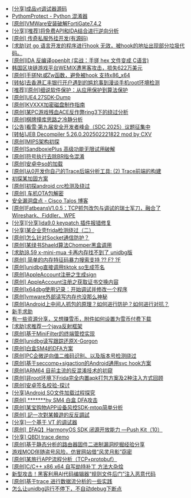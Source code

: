 + [[分享]成品vt调试器源码](https://bbs.kanxue.com/thread-286102.htm)
+ [PythomProtect - Python 混淆器](https://bbs.kanxue.com/thread-285032.htm)
+ [[原创]VMWare安装破解FortiGate7.4.2](https://bbs.kanxue.com/thread-284794.htm)
+ [[分享][推荐]将免费API和IDA结合进行逆向分析](https://bbs.kanxue.com/thread-285659.htm)
+ [[原创] 传奇私服外挂开发(有源码)](https://bbs.kanxue.com/thread-285681.htm)
+ [[求助]对 go 语言开发的程序进行hook 无效，被hook的地址出现部分垃圾代码。](https://bbs.kanxue.com/thread-286096.htm)
+ [[原创]IDA 反编译openblt (实战：手搓 hex 文件变成 C语言)](https://bbs.kanxue.com/thread-285731.htm)
+ [韩国区块链游戏平台WEMIX遭黑客攻击，损失622万美元](https://bbs.kanxue.com/thread-286101.htm)
+ [[原创]手搓Nt*或Zw*函数，避免被hook 支持x86_x64](https://bbs.kanxue.com/thread-284264.htm)
+ [[转帖]去香港汇丰银行开户遇到的尴尬事到漫谈手机root环境检测](https://bbs.kanxue.com/thread-285754.htm)
+ [[推荐][原创]细说软件保护：从应用保护到算法保护](https://bbs.kanxue.com/thread-284629.htm)
+ [[原创]UE4.27SDK-Dump](https://bbs.kanxue.com/thread-282857.htm)
+ [[原创]KVXXX加密磁盘制作指南](https://bbs.kanxue.com/thread-278061.htm)
+ [[原创]某PC游戏残血ACE反作弊ring3下的绕过分析](https://bbs.kanxue.com/thread-284667.htm)
+ [[原创]棋牌撞库思路之冷静分析](https://bbs.kanxue.com/thread-260099.htm)
+ [[公告]看雪·第九届安全开发者峰会（SDC 2025）议题征集中](https://bbs.kanxue.com/thread-285672.htm)
+ [[转帖]JEB Decompiler 5.26.0.202502221822 mod by CXV](https://bbs.kanxue.com/thread-285735.htm)
+ [[原创]MIPS架构初探](https://bbs.kanxue.com/thread-286098.htm)
+ [[原创]SandboxiePlus 高级功能无限试用破解](https://bbs.kanxue.com/thread-286100.htm)
+ [[原创]符号执行去除BR指令混淆](https://bbs.kanxue.com/thread-280737.htm)
+ [[原创]安卓中so的加载](https://bbs.kanxue.com/thread-286004.htm)
+ [[原创]从0开发你自己的Trace后端分析工具: (2) Trace前端的构建](https://bbs.kanxue.com/thread-285745.htm)
+ [初探某加固方案](https://bbs.kanxue.com/thread-282859.htm)
+ [[原创]初探android crc检测及绕过](https://bbs.kanxue.com/thread-285790.htm)
+ [[原创]  车机OTA包解密](https://bbs.kanxue.com/thread-285256.htm)
+ [安全漏洞盘点 - Cisco Talos 博客](https://bbs.kanxue.com/thread-286103.htm)
+ [[原创]FatbeansV1.0.5：TCP抓包改包与调试的瑞士军刀，融合了Wireshark、Fiddler、WPE](https://bbs.kanxue.com/thread-284571.htm)
+ [[分享][分享]ida9.0 keypatch 插件报错修复](https://bbs.kanxue.com/thread-282852.htm)
+ [[分享]某企业壳frida检测绕过（二）](https://bbs.kanxue.com/thread-285964.htm)
+ [[原创]怎么针对Socket通信防护？](https://bbs.kanxue.com/thread-286105.htm)
+ [[原创]某绿书Shaeld算法Chomper黑盒调用](https://bbs.kanxue.com/thread-285705.htm)
+ [[求助]8.59 x-mini-mua  卡再内存找不到了  unidbg版](https://bbs.kanxue.com/thread-285515.htm)
+ [[原创] 简单的内存特征码暴力搜索支持 ?? F? ?F](https://bbs.kanxue.com/thread-284451.htm)
+ [[原创]unidbg直接调用tiktok so生成签名](https://bbs.kanxue.com/thread-285623.htm)
+ [[原创]AppleAccount注册之生成sign](https://bbs.kanxue.com/thread-285959.htm)
+ [[原创] AppleAccount注册之获取证书交换内容](https://bbs.kanxue.com/thread-285944.htm)
+ [[原创]x64dbg使用记录：开始调试并修改一个程序](https://bbs.kanxue.com/thread-275779.htm)
+ [[原创]vmware外部读写内存也没那么神秘](https://bbs.kanxue.com/thread-284956.htm)
+ [[原创]Android上中间人抓包的原理？如何进行防护？如何进行对抗？](https://bbs.kanxue.com/thread-286106.htm)
+ [新手求助](https://bbs.kanxue.com/thread-285763.htm)
+ [有一些资源分享，又想赚雪币，附件如何设置为雪币付费下载](https://bbs.kanxue.com/thread-286050.htm)
+ [[求助]求推荐一个java反射框架](https://bbs.kanxue.com/thread-286107.htm)
+ [[原创]基于MiniFilter的终端管控实现](https://bbs.kanxue.com/thread-285447.htm)
+ [[原创]unidbg读写跟踪还原X-Gorgon](https://bbs.kanxue.com/thread-285586.htm)
+ [[原创]白盒SM4的DFA方案](https://bbs.kanxue.com/thread-285292.htm)
+ [[原创]PC企微逆向值二维码识别、以及版本号检测绕过](https://bbs.kanxue.com/thread-285886.htm)
+ [[原创]基于seccomp+sigaction的Android通用svc hook方案](https://bbs.kanxue.com/thread-277544.htm)
+ [[原创]ARM64 目前主流的反混淆技术的初窥](https://bbs.kanxue.com/thread-285567.htm)
+ [[原创]非root环境下Frida完全内置apk打包方案及2种注入方式回顾](https://bbs.kanxue.com/thread-284482.htm)
+ [[原创]安卓签名校验-探讨](https://bbs.kanxue.com/thread-285647.htm)
+ [[分享]Android  SO文件加载过程探究](https://bbs.kanxue.com/thread-285788.htm)
+ [[原创] *******hy SM4 白盒 DFA攻击](https://bbs.kanxue.com/thread-285313.htm)
+ [[原创]某宝购物APP设备风控SDK-mtop简单分析](https://bbs.kanxue.com/thread-284241.htm)
+ [[原创] 記一次對某韓遊的反反調試](https://bbs.kanxue.com/thread-286089.htm)
+ [[分享]一个基于 VT 的调试器](https://bbs.kanxue.com/thread-286110.htm)
+ [[原创]【FAQ】HarmonyOS SDK 闭源开放能力 —Push Kit（10）](https://bbs.kanxue.com/thread-286109.htm)
+ [[分享] QBDI trace demo](https://bbs.kanxue.com/thread-285857.htm)
+ [[原创]基于静态分析的路由器固件二进制漏洞挖掘经验分享](https://bbs.kanxue.com/thread-286055.htm)
+ [游戏MOD伴随盗号风险，仿冒网站借“风灵月影”窃密](https://bbs.kanxue.com/thread-286112.htm)
+ [[原创]某旅行APP流程分析（TCP+protobuf）](https://bbs.kanxue.com/thread-285387.htm)
+ [[原创]C/C++ x86 x64 自写劫持补丁 方法大杂烩](https://bbs.kanxue.com/thread-282745.htm)
+ [新型攻击！黑客利用AI代码编辑器“规则文件后门”注入恶意代码](https://bbs.kanxue.com/thread-286111.htm)
+ [[原创]基于trace 进行数据流分析的一些实践](https://bbs.kanxue.com/thread-285243.htm)
+ [怎么让unidbg运行不停下，不自动debug下断点](https://bbs.kanxue.com/thread-278246.htm)
